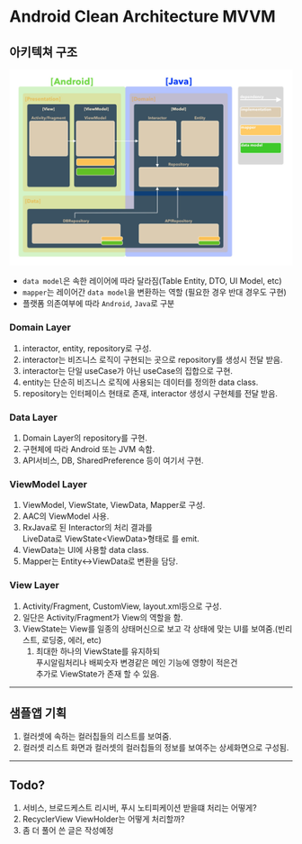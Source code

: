 # Android Clean Architecture MVVM


## 아키텍쳐 구조

![architecture](readme_assets/architecture.jpg)

- `data model`은 속한 레이어에 따라 달라짐(Table Entity, DTO, UI Model, etc)
- `mapper`는 레이어간 `data model`을 변환하는 역할 
    (필요한 경우 반대 경우도 구현)
- 플랫폼 의존여부에 따라 `Android`, `Java`로 구분


### Domain Layer

1. interactor, entity, repository로 구성.
1. interactor는 비즈니스 로직이 구현되는 곳으로 repository를 생성시 전달 받음.
1. interactor는 단일 useCase가 아닌 useCase의 집합으로 구현.
1. entity는 단순히 비즈니스 로직에 사용되는 데이터를 정의한 data class.
1. repository는 인터페이스 현태로 존재, interactor 생성시 구현체를 전달 받음.

### Data Layer

1. Domain Layer의 repository를 구현.
1. 구현체에 따라 Android 또는 JVM 속함.
1. API서비스, DB, SharedPreference 등이 여기서 구현.

### ViewModel Layer

1. ViewModel, ViewState, ViewData, Mapper로 구성.
1. AAC의 ViewModel 사용.
1. RxJava로 된 Interactor의 처리 결과를  
   LiveData로 ViewState\<ViewData\>형태로 를 emit.
1. ViewData는 UI에 사용할 data class.
1. Mapper는 Entity<->ViewData로 변환을 담당.

### View Layer

1. Activity/Fragment, CustomView, layout.xml등으로 구성.
1. 일단은 Activity/Fragment가 View의 역할을 함.
1. ViewState는 View를 일종의 상태머신으로 보고 각 상태에 맞는 UI를 보여줌.(빈리스트, 로딩중, 에러, etc)
   1. 최대한 하나의 ViewState를 유지하되  
   푸시알림처리나 배찌숫자 변경같은 메인 기능에 영향이 적은건  
   추가로 ViewState가 존재 할 수 있음.

---

## 샘플앱 기획

1. 컬러셋에 속하는 컬러칩들의 리스트를 보여줌.  
1. 컬러셋 리스트 화면과 컬러셋의 컬러칩들의 정보를 보여주는 상세화면으로 구성됨.

---

## Todo?

1. 서비스, 브로드케스트 리시버, 푸시 노티피케이션 받을떄 처리는 어떻게?
1. RecyclerView ViewHolder는 어떻게 처리할까?
1. 좀 더 풀어 쓴 글은 작성예정